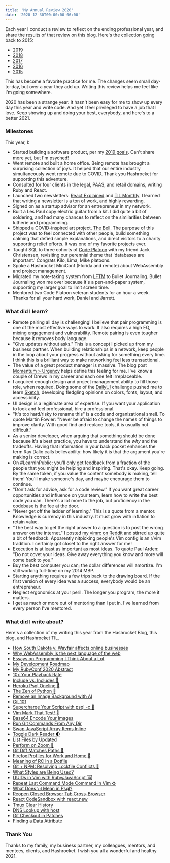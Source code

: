 ```yaml
---
title: 'My Annual Review 2020'
date: '2020-12-30T00:00:00-06:00'
---
```


Each year I conduct a review to reflect on the ending professional year, and
share the results of that review on this blog. Here's the collection going back
to 2015:

- [2019](/my-annual-review-2019/)
- [2018](/my-annual-review-2018/)
- [2017](/my-annual-review-2017/)
- [2016](/my-annual-review-2016/)
- [2015](/my-annual-review-2015/)

This has become a favorite practice for me. The changes seem small day-to-day,
but over a year they add up. Writing this review helps me feel like I'm going
somewhere.

2020 has been a strange year. It hasn't been easy for me to show up every day
this year and write code. And yet I feel privileged to have a job that I love.
Keep showing up and doing your best, everybody, and here's to a better 2021.

### Milestones

This year, I:

- Started building a software product, per my [2019
  goals](/my-annual-review-2019/). Can't share more yet, but I'm psyched!
- Went remote and built a home office. Being remote has brought a
  surprising collection of joys. It helped that our entire industry
  simultaneously went remote due to COVID. Thank you Hashrocket for supporting
  this adventure.
- Consulted for four clients in the legal, PAAS, and retail domains, writing
  Ruby and React.
- Launched two newsletters: [React
  Explained](https://www.getrevue.co/profile/react-explained) and [TIL
  Monthly](https://www.getrevue.co/profile/til/). I learned that writing a
  newsletter is a ton of work, and highly rewarding.
- Signed on as a startup advisor for an entrepreneur in my network.
- Built a Les Paul copy electric guitar from a kit. I did quite a bit of
  soldering, and had many chances to reflect on the similarities between lutherie
  and programming.
- Shipped a COVID-inspired art project, [The
  Bell](https://github.com/jwworth/bell). The purpose of this project was to
  feel connected with other people, build something calming that defied simple
  explanations, and direct visitors to a charity supporting relief efforts. It
  was one of my favorite projects ever.
- Taught SQL to three cohorts of [Code Platoon](https://www.codeplatoon.org/)
  with my friend Jack Christensen, revisiting our perennial theme that
  'databases are important.' Congrats Kilo, Lima, Mike platoons.
- Spoke a Hashrocket MiniConf (Florida and remote) about WebAssembly and
  project management.
- Migrated my note-taking system from
  [LFTM](https://github.com/CoralineAda/lftm) to Bullet Journaling. Bullet
  Journaling won me over because it's a pen-and-paper system, supporting my
  larger goal to limit screen time.
- Mentored two Code Platoon veteran students for an hour a week. Thanks for
  all your hard work, Daniel and Jarrett.

### What did I learn?

- Remote pairing all day is challenging! I believe that pair programming is one
  of the most effective ways to work. It also requires a high EQ, mixing
  engagement and vulnerability. Remote pairing is even tougher because it
  removes body language.
- "Give updates without asks." This is a concept I picked up from my business
  partner. When building relationships in a network, keep people in the loop
  about your progress without asking for something every time. I think this is
  a brilliant way to make networking feel less transactional.
- The value of a great product manager is massive. The blog post [Momentum >
  Urgency](https://testobsessed.com/2020/02/momentum-urgency/) helps define
  this feeling for me. I've know a couple of Drews in my career and each one
  felt irreplaceable.
- I acquired enough design and project management ability to fill those role,
  when required. Doing some of the [DailyUI](https://www.dailyui.co/) challenge
  pushed me to learn [Sketch](https://www.sketch.com/), developing fledgling
  opinions on colors, fonts, layout, and accessibility.
- UI design is a legitimate area of expertise. If you want your application to
  look and feel professional, hire a professional.
- "It's too hard/risky to rename this" is a code and organizational smell. To
  quote Martin Fowler: "Never be afraid to change the names of things to
  improve clarity. With good find and replace tools, it is usually not
  difficult."
- As a senior developer, when arguing that something should be done because
  it's a best practice, you have to understand the _why_ and the tradeoffs.
  Having that information in your back pocket enhances the term Ray Dalio calls
  believability: how likely it is that the argument you're making is correct.
- On #LearnInPublic: you'll only get feedback from a fraction of the people
  that you might be helping and inspiring. That's okay. Keep going. By the same
  token, if you value the content somebody is making, tell them! You'll make
  someone's day, and maybe encourage them to continue.
- "Don't ask for advice, ask for a code review." If you want great career
  opportunities and influence on your team, learn how to write the best code
  you can. There's a lot more to the job, but proficiency in the codebase is
  the fee at the door.
- "Never get off the ladder of learning." This is a quote from a mentor.
  Knowledge is currency in this industry. It must grow with inflation to retain
  value.
- "The best way to get the right answer to a question is to post the wrong
  answer on the internet." I posted [my vimrc on
  Reddit](https://www.reddit.com/r/vim/comments/k1iv70/my_annotated_vimrc/) and
  stirred up quite a bit of feedback. Apparently nitpicking people's Vim config
  is an r/vim tradition. I certainly got closet to the right answer for me!
- Execution is at least as important as most ideas. To quote Paul Arden: "Do
  not covet your ideas. Give away everything you know and more will come back
  to you."
- Buy the best computer you can; the dollar differences will amortize. I'm
  still working full-time on my 2014 MBP.
- Starting anything requires a few trips back to the drawing board. If the
  first version of every idea was a success, everybody would be an entrepreneur.
- Neglect ergonomics at your peril. The longer you program, the more it
  matters.
- I get as much or more out of mentoring than I put in. I've learned from every
  person I've mentored.

### What did I write about?

Here's a collection of my writing this year from the Hashrocket Blog, this
blog, and Hashrocket TIL.

- [How South Dakota v. Wayfair affects online businesses](https://hashrocket.com/blog/posts/south-dakota-v-wayfair-technology-and-your-business)
- [Why WebAssembly is the next language of the web](https://hashrocket.com/blog/posts/webassembly-the-next-language-of-the-web)
- [Essays on Programming I Think About a Lot](/essays-on-programming-i-think-about-a-lot/)
- [My Development Roadmap](/my-development-roadmap/)
- [My RubyConf 2020 Abstract](/my-rubyconf-2020-abstract/)
- [10x Your Playback Rate](https://til.hashrocket.com/posts/oaryjhddsc)
- [Include vs. Includes 🤷](https://til.hashrocket.com/posts/yvtf3xk8rd)
- [Heroku Psql Oneline 🐘](https://til.hashrocket.com/posts/xfcuaeoadl)
- [The Zen of Python 🐍](https://til.hashrocket.com/posts/qxksr0gen0)
- [Remove an Image Background with AI](https://til.hashrocket.com/posts/femh9ugchd)
- [Git 101](https://til.hashrocket.com/posts/x3hctqap5h)
- [Supercharge Your Script with psql -c 🥞](https://til.hashrocket.com/posts/qxgdrrixd5)
- [Vim Mark That Test! 🔖](https://til.hashrocket.com/posts/mzzgkt3uiu)
- [Base64 Encode Your Images](https://til.hashrocket.com/posts/crkxoqdlbl)
- [Run Git Commands From Any Dir](https://til.hashrocket.com/posts/uzbahvktkk)
- [Swap JavaScript Array Items Inline](https://til.hashrocket.com/posts/yq02bobyth)
- [Toggle Dark Reader 🌓](https://til.hashrocket.com/posts/fvdqlwnptu)
- [List Files by Updated](https://til.hashrocket.com/posts/9hwbrj0bay)
- [Perform on Zoom 🎸](https://til.hashrocket.com/posts/zunvw8tmcx)
- [Git Diff Matches Paths 📁](https://til.hashrocket.com/posts/ebvw0zwjxd)
- [Firefox Profiles for Work and Home 👤](https://til.hashrocket.com/posts/0nxvizgysq)
- [Meaning of RC in a Dotfile](https://til.hashrocket.com/posts/zf2nzhqnsx)
- [Git + NPM: Resolving Lockfile Conflicts 🤝](https://til.hashrocket.com/posts/p1qugz14bc)
- [What Styles are Being Used?](https://til.hashrocket.com/posts/5nkxfyegkt)
- [UUIDs in Vim with Ruby/JavaScript 🆔](https://til.hashrocket.com/posts/keuwxsotll)
- [Repeat Last Command Mode Command in Vim ♻️ ](https://til.hashrocket.com/posts/svmyzqrs6t)
- [What Does `\d` Mean in Psql?](https://til.hashrocket.com/posts/kyeqtqzusx)
- [Reopen Closed Browser Tab Cross-Browser](https://til.hashrocket.com/posts/ybrwv1povf)
- [React CodeSandbox with react.new](https://til.hashrocket.com/posts/vo9kymtfxw)
- [Tmux Clear History](https://til.hashrocket.com/posts/gsenc0au3s)
- [DNS Lookup with host](https://til.hashrocket.com/posts/hcw4x7syq9)
- [Git Checkout in Patches](https://til.hashrocket.com/posts/40xglnjqnt)
- [Finding a Data Attribute](https://til.hashrocket.com/posts/o9uhbtws0p)

### Thank You

Thanks to my family, my business partner, my colleagues, mentors, and mentees,
clients, and Hashrocket. I wish you all a wonderful and healthy 2021.
